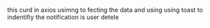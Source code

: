 this curd in axios usimng to fecting the data and using using toast to indentifiy the notification is user detele
